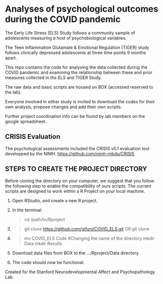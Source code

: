 # Analyses of psychological outcomes during the COVID pandemic 

The Early Life Stress (ELS) Study follows a community sample of adolescents measuring a host of psychobiological variables. 

The Teen Inflammation Glutamate & Emotional Regulation (TIGER) study follows clinically depressed adolescents at three time points 9 months apart.

This repo contains the code for analysing the data collected during the COVID pandemic and examining the relationship between these and prior measures collected in the ELS and TIGER Study.

The raw data and basic scripts are housed on BOX (accessed reserved to the lab).  

Everyone involved in either study is invited to download the codes for their own analysis, propose changes and add their own scripts.

Further project coordination info can be found by lab members on the google spreadsheet.

## CRISIS Evaluation
The psychological assessments included the CRISIS v0.1 evaluation tool developped by the NIMH.
https://github.com/nimh-mbdu/CRISIS


## STEPS TO CREATE THE PROJECT DIRECTORY

Before cloning the directory on your computer, we suggest that you follow the following step to enable the compatibility of ours scripts. The current scripts are designed to work within a R Project on your local machine.

1) Open RStudio, and create a new R project.

2) In the terminal:
   > cd /path/to/Rproject

3) > git clone https://github.com/gifuni/COVID_ELS.git
   OR
   > git clone <your forked repo>

4) >mv COVID_ELS Code #Changing the name of the directory
   >mkdir Data
   >mkdir Results

5) Download data files from BOX to the .../Rproject/Data directory.

6) The code should now be functional.


Created for the Stanford Neurodevelopmental Affect and Psychopathology Lab.
